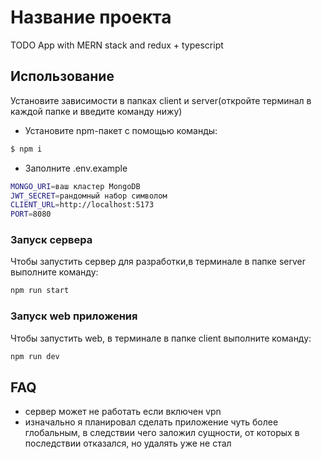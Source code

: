 # Название проекта
TODO App with MERN stack and redux + typescript


## Использование
Установите зависимости в папках client и server(откройте терминал в каждой папке и введите команду нижу)

- Установите npm-пакет с помощью команды:
```sh
$ npm i 
```

- Заполните .env.example 

```sh
MONGO_URI=ваш кластер MongoDB
JWT_SECRET=рандомный набор символом
CLIENT_URL=http://localhost:5173
PORT=8080
```

### Запуск сервера
Чтобы запустить сервер для разработки,в терминале в папке server выполните команду:
```sh
npm run start
```

### Запуск web приложения
Чтобы запустить web, в терминале в папке client выполните команду:
```sh
npm run dev
```

## FAQ 

- сервер может не работать если включен vpn
- изначально я планировал сделать приложение чуть более глобальным, в следствии чего заложил сущности, от которых в последствии отказался, но удалять уже не стал

